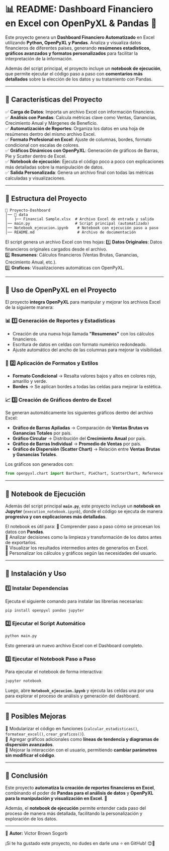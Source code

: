 # 📊 **README: Dashboard Financiero en Excel con OpenPyXL & Pandas** 🚀  

Este proyecto genera un **Dashboard Financiero Automatizado** en Excel utilizando **Python, OpenPyXL y Pandas**. Analiza y visualiza datos financieros de diferentes países, generando **resúmenes estadísticos, gráficos avanzados y formatos personalizados** para facilitar la interpretación de la información.

Además del script principal, el proyecto incluye un **notebook de ejecución**, que permite ejecutar el código paso a paso con **comentarios más detallados** sobre la elección de los datos y su tratamiento con Pandas.

---

## **📌 Características del Proyecto**
✅ **Carga de Datos**: Importa un archivo Excel con información financiera.  
✅ **Análisis con Pandas**: Calcula métricas clave como Ventas, Ganancias, Crecimiento Anual y Márgenes de Beneficio.  
✅ **Automatización de Reportes**: Organiza los datos en una hoja de resúmenes dentro del mismo archivo Excel.  
✅ **Formato Profesional en Excel**: Ajuste de columnas, bordes, formato condicional con escalas de colores.  
✅ **Gráficos Dinámicos con OpenPyXL**: Generación de gráficos de Barras, Pie y Scatter dentro de Excel.  
✅ **Notebook de ejecución**: Ejecuta el código poco a poco con explicaciones más detalladas sobre la manipulación de datos.  
✅ **Salida Personalizada**: Genera un archivo final con todas las métricas calculadas y visualizaciones.  

---

## **📂 Estructura del Proyecto**
```
📂 Proyecto-Dashboard
│── 📂 data
│   ├── Financial Sample.xlsx  # Archivo Excel de entrada y salida
│── main.py                    # Script principal (automatizado)
│── Notebook_ejecucion.ipynb    # Notebook con ejecución paso a paso
│── README.md                   # Archivo de documentación
```

El script genera un archivo Excel con tres hojas:
1️⃣ **Datos Originales**: Datos financieros originales cargados desde el archivo.  
2️⃣ **Resumenes**: Cálculos financieros (Ventas Brutas, Ganancias, Crecimiento Anual, etc.).  
3️⃣ **Graficos**: Visualizaciones automáticas con OpenPyXL.

---

## **📌 Uso de OpenPyXL en el Proyecto**
El proyecto **integra OpenPyXL** para manipular y mejorar los archivos Excel de la siguiente manera:

### 📊 **1️⃣ Generación de Reportes y Estadísticas**
- Creación de una nueva hoja llamada **"Resumenes"** con los cálculos financieros.  
- Escritura de datos en celdas con formato numérico redondeado.  
- Ajuste automático del ancho de las columnas para mejorar la visibilidad.  

### 🎨 **2️⃣ Aplicación de Formatos y Estilos**
- **Formato Condicional** → Resalta valores bajos y altos en colores rojo, amarillo y verde.  
- **Bordes** → Se aplican bordes a todas las celdas para mejorar la estética.  

### 📈 **3️⃣ Creación de Gráficos dentro de Excel**
Se generan automáticamente los siguientes gráficos dentro del archivo Excel:
- **Gráfico de Barras Apiladas** → Comparación de **Ventas Brutas vs Ganancias Totales** por país.  
- **Gráfico Circular** → Distribución del **Crecimiento Anual** por país.  
- **Gráfico de Barras Individual** → **Promedio de Ventas** por país.  
- **Gráfico de Dispersión (Scatter Chart)** → Relación entre **Ventas Brutas y Ganancias Totales**.

Los gráficos son generados con:
```python
from openpyxl.chart import BarChart, PieChart, ScatterChart, Reference
```

---

## **📌 Notebook de Ejecución**
Además del script principal **`main.py`**, este proyecto incluye un **notebook en Jupyter** (`execution_notebook.ipynb`), donde el código se ejecuta de manera **progresiva y con explicaciones más detalladas**.  

El notebook es útil para:
🔹 Comprender paso a paso cómo se procesan los datos con **Pandas**.  
🔹 Analizar decisiones como la limpieza y transformación de los datos antes de exportarlos.  
🔹 Visualizar los resultados intermedios antes de generarlos en Excel.  
🔹 Personalizar los cálculos y gráficos según las necesidades del usuario.  

---

## **📌 Instalación y Uso**
### **1️⃣ Instalar Dependencias**
Ejecuta el siguiente comando para instalar las librerías necesarias:
```bash
pip install openpyxl pandas jupyter
```

### **2️⃣ Ejecutar el Script Automático**
```bash
python main.py
```
Esto generará un nuevo archivo Excel con el Dashboard completo.

### **3️⃣ Ejecutar el Notebook Paso a Paso**
Para ejecutar el notebook de forma interactiva:
```bash
jupyter notebook
```
Luego, abre **`Notebook_ejecucion.ipynb`** y ejecuta las celdas una por una para explorar el proceso de análisis y generación del dashboard.

---

## **📌 Posibles Mejoras**
🔹 Modularizar el código en funciones (`calcular_estadisticas()`, `formatear_excel()`, `crear_graficos()`).  
🔹 Agregar gráficos adicionales como **líneas de tendencia y diagramas de dispersión avanzados**.  
🔹 Mejorar la interacción con el usuario, permitiendo **cambiar parámetros sin modificar el código**.

---

## **📌 Conclusión**
Este proyecto **automatiza la creación de reportes financieros en Excel**, combinando el poder de **Pandas para el análisis de datos** y **OpenPyXL para la manipulación y visualización en Excel**. 🚀  

Además, el **notebook de ejecución** permite entender cada paso del proceso de manera más detallada, facilitando la personalización y exploración de los datos.  

---

📌 **Autor:** Victor Brown Sogorb   

¡Si te ha gustado este proyecto, no dudes en darle una ⭐ en GitHub! 😊🚀
